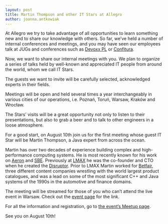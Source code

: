 ```yaml
---
layout: post
title: Martin Thompson and other IT Stars at Allegro
author: joanna.antkowiak
---
```


At Allegro we try to take advantage of all opportunities to learn something new and to share our knowledge with others.
So far, we’ve held a number of internal conferences and meetings, and you may have seen our employees talk at JUGs and
conferences such as [Devoxx PL](http://devoxx.pl/) or [Confitura](http://www.confitura.pl/).

Now, we want to share our internal meetings with you. We plan to organize a series of talks held by well-known
and appreciated IT people from around the world, whom we call IT Stars.

The guests we want to invite will be carefully selected, acknowledged experts in their fields.

Meetings will be open and held several times a year interchangeably in various cities of our operations,
i.e. Poznań, Toruń, Warsaw, Kraków and Wrocław.

The Stars’ visits will be a great opportunity not only to listen to their presentations, but also to grab a beer
and to talk to other engineers in a loose atmosphere.

For a good start, on August 10th join us for the first meeting whose guest IT Star will be Martin Thompson,
a Java expert from across the ocean.

Martin has over two decades of experience building complex and high-performance computing systems. He is most recently known
for his work on [Aeron](https://github.com/real-logic/Aeron) and [SBE](https://github.com/real-logic/simple-binary-encoding).
Previously at [LMAX](http://www.lmax.com/) he was the co-founder and CTO when he created the
[Disruptor](https://github.com/LMAX-Exchange/disruptor).
Prior to LMAX Martin worked for [Betfair](http://www.betfair.com/), three different content companies wrestling
with the world largest product catalogues, and was a lead on some of the most significant C++ and Java systems of the 1990s
in the automotive and finance domains.

The meeting will be streamed for those of you who can’t attend the live event in Warsaw. Check out the
[event page](http://www.meetup.com/allegrotech/events/223985207/) for the link.

For all the information and registration, go to [the event’s Meetup page](http://www.meetup.com/allegrotech/events/223985207/).

See you on August 10th! 
